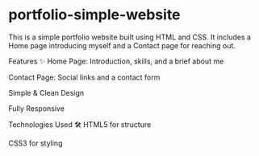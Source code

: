 # portfolio-simple-website
This is a simple portfolio website built using HTML and CSS. It includes a Home page introducing myself and a Contact page for reaching out.

Features ✨
Home Page: Introduction, skills, and a brief about me

Contact Page: Social links and a contact form

Simple & Clean Design

Fully Responsive

Technologies Used 🛠
HTML5 for structure

CSS3 for styling
